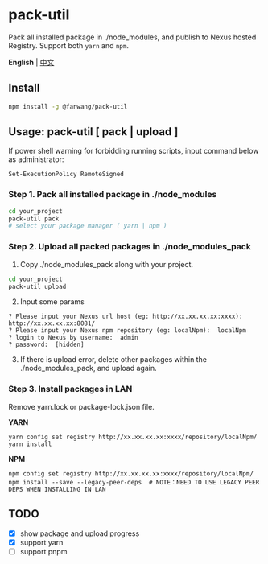 # pack-util

Pack all installed package in ./node_modules, and publish to Nexus hosted Registry. Support both `yarn` and `npm`.   

**English** | [中文](./README.md)  

## Install  

```sh
npm install -g @fanwang/pack-util
```

## Usage: pack-util [ pack | upload ]  
If power shell warning for forbidding running scripts, input command below as administrator:  
```
Set-ExecutionPolicy RemoteSigned
```

### Step 1. Pack all installed package in ./node_modules  

```sh
cd your_project
pack-util pack
# select your package manager ( yarn | npm )
```

### Step 2. Upload all packed packages in ./node_modules_pack  
1. Copy ./node_modules_pack along with your project.  
```sh
cd your_project  
pack-util upload  
```

2. Input some params  

  ```
  ? Please input your Nexus url host (eg: http://xx.xx.xx.xx:xxxx): http://xx.xx.xx.xx:8081/
  ? Please input your Nexus npm repository (eg: localNpm):  localNpm
  ? login to Nexus by username:  admin
  ? password:  [hidden]
  ```

3. If there is upload error, delete other packages within the ./node_modules_pack, and upload again.  

### Step 3. Install packages in LAN  
Remove yarn.lock or package-lock.json file.

**YARN**  
```
yarn config set registry http://xx.xx.xx.xx:xxxx/repository/localNpm/
yarn install
```

**NPM**  
```
npm config set registry http://xx.xx.xx.xx:xxxx/repository/localNpm/
npm install --save --legacy-peer-deps  # NOTE：NEED TO USE LEGACY PEER DEPS WHEN INSTALLING IN LAN
```

## TODO
- [x] show package and upload progress
- [x] support yarn
- [ ] support pnpm
